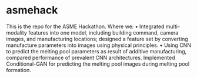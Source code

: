 # asmehack
This is the repo for the ASME Hackathon.
Where we:
• Integrated multi-modality features into one model, including building command, camera images, and manufacturing locations; designed a feature set by converting manufacture parameters into images using physical principles.
• Using CNN to predict the melting pool parameters as result of additive manufacturing, compared performance of prevalent CNN architectures. Implemented Conditional-GAN for predicting the melting pool images during melting pool formation.
